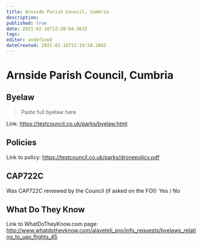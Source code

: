 ```yaml
---
title: Arnside Parish Council, Cumbria
description: 
published: true
date: 2021-02-16T12:20:04.563Z
tags: 
editor: undefined
dateCreated: 2021-02-16T12:19:58.284Z
---
```


# Arnside Parish Council, Cumbria


## Byelaw
> Paste full byelaw here

Link:
https://testcouncil.co.uk/parks/byelaw.html

## Policies
Link to policy:
https://testcouncil.co.uk/parks/dronepolicy.pdf

## CAP722C

Was CAP722C reviewed by the Council (if asked on the FOI): Yes / No

## What Do They Know

Link to WhatDoTheyKnow.com page:
http://www.whatdotheyknow.com/alaveteli_pro/info_requests/byelaws_relating_to_uav_flights_45

